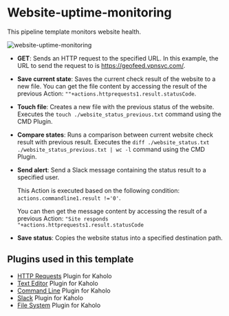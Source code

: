 # Website-uptime-monitoring

This pipeline template monitors website health.

![website-uptime-monitoring](https://i.imgur.com/lvxRAAY.png)

* **GET**: Sends an HTTP request to the specified URL. In this example, the URL to send the request to is https://geofeed.vpnsvc.com/. 
* **Save current state**: Saves the current check result of the website to a new file. You can get the file content by accessing the result of the previous Action: ```""+actions.httprequests1.result.statusCode```.
* **Touch file**: Creates a new file with the previous status of the website. Executes the ```touch ./website_status_previous.txt``` command using the CMD Plugin.
* **Compare states**: Runs a comparison between current website check result with previous result. Executes the ```diff ./website_status.txt ./website_status_previous.txt | wc -l``` command using the CMD Plugin.
* **Send alert**: Send a Slack message containing the status result to a specified user.

  This Action is executed based on the following condition: ```actions.commandline1.result !='0'```. 

  You can then get the message content by accessing the result of a previous Action:
    ```"Site responds "+actions.httprequests1.result.statusCode```
* **Save status**: Copies the website status into a specified destination path. 

## Plugins used in this template
 
* [HTTP Requests](https://github.com/Kaholo/kaholo-plugin-http-requests) Plugin for Kaholo
* [Text Editor](https://github.com/Kaholo/kaholo-plugin-textEditor) Plugin for Kaholo
* [Command Line](https://github.com/Kaholo/kaholo-plugin-cmd) Plugin for Kaholo
* [Slack](https://github.com/Kaholo/kaholo-plugin-slack) Plugin for Kaholo
* [File System](https://github.com/Kaholo/kaholo-plugin-fs) Plugin for Kaholo
